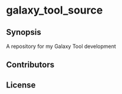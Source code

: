 # galaxy_tool_source
## Synopsis

A repository for my Galaxy Tool development

## Contributors


## License


